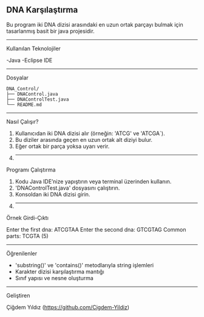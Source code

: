 DNA Karşılaştırma
-----------------

Bu program iki DNA dizisi arasındaki en uzun ortak parçayı bulmak için tasarlanmış basit bir java projesidir. 
*************

Kullanılan Teknolojiler

-Java
-Eclipse IDE
*************

Dosyalar

```
DNA_Control/
├── DNAControl.java
├── DNAControlTest.java
└── README.md
```
*************

Nasıl Çalışır?

1. Kullanıcıdan iki DNA dizisi alır (örneğin: 'ATCG' ve 'ATCGA`).
2. Bu diziler arasında geçen en uzun ortak alt diziyi bulur.
3. Eğer ortak bir parça yoksa uyarı verir.
4. *************

Programı Çalıştırma

1. Kodu Java IDE’nize yapıştırın veya terminal üzerinden kullanın.
2. 'DNAControlTest.java' dosyasını çalıştırın.
3. Konsoldan iki DNA dizisi girin.
4. *************

Örnek Girdi-Çıktı

Enter the first dna: ATCGTAA
Enter the second dna: GTCGTAG
Common parts: TCGTA (5)
*************

Öğrenilenler

- 'substring()' ve 'contains()' metodlarıyla string işlemleri
- Karakter dizisi karşılaştırma mantığı
- Sınıf yapısı ve nesne oluşturma
*************

Geliştiren

Çiğdem Yıldız (https://github.com/Cigdem-Yildiz)

